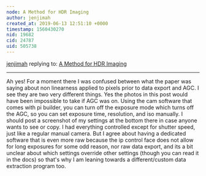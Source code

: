 ```yaml
---
node: A Method for HDR Imaging
author: jenjimah
created_at: 2019-06-13 12:51:10 +0000
timestamp: 1560430270
nid: 19682
cid: 24787
uid: 505738
---
```




[jenjimah](../profile/jenjimah) replying to: [A Method for HDR Imaging](../notes/jenjimah/06-12-2019/a-method-for-hdr-imaging)

----
 Ah yes! For a moment there I was confused between what the paper was saying about non linearness applied to pixels prior to data export and AGC. I see they are two very different things. Yes the photos in this post would have been impossible to take if AGC was on. Using the cam software that comes with pi builder, you can turn off the exposure mode which turns off the AGC, so you can set exposure time, resolution, and iso manually. I should post a screenshot of my settings at the bottom there in case anyone wants to see or copy. I had everything controlled except for shutter speed, just like a regular manual camera. But I agree about having a dedicated software that is even more raw because the ip control face does not allow for long exposures for some odd reason, nor raw data export, and its a bit unclear about which settings override other settings (though you can read it in the docs) so that's why I am leaning towards a different/custom data extraction program too.